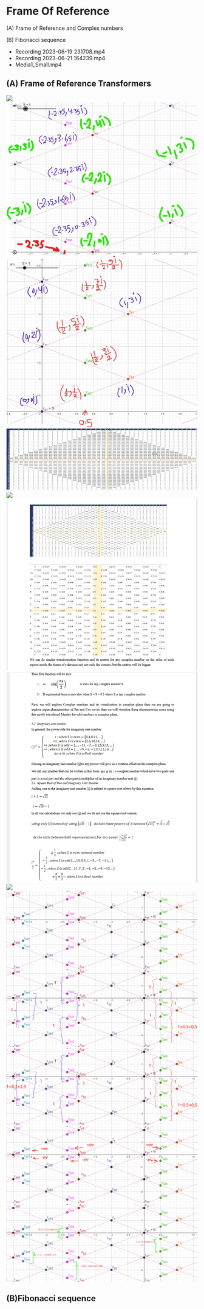 # Frame Of Reference
(A) Frame of Reference and Complex numbers 

(B) Fibonacci sequence
* Recording 2023-06-19 231708.mp4
* Recording 2023-06-21 164239.mp4
* Media1_Small.mp4

(A) Frame of Reference Transformers
---
<img src="Screenshots/Fig1_Full_I_View_04.jpg" />
<img src="Screenshots/Fig8_Full_trasnformer_real.jpg" />
<img src="Screenshots/Fig9_Half_transformer.jpg" />
<img src="Screenshots/Fig62_Transform_Half_i_Matrix.jpg" />
<img src="Screenshots/Fig6_Transform_Main_i_Matrix.jpg" />
<img src="Screenshots/Screenshot 2024-01-19 130843.png" />
<img src="Screenshots/Screenshot 2024-01-19 125510.png" />
<img src="Screenshots/Fig4_Transform_In_between_General_Real.jpg" />
<img src="Screenshots/Fig5_Transform_Unity_Differences.jpg" />
<img src="Screenshots/Fig5_Transform_Unity_Differences_1.jpg" />
<img src="Screenshots/Fig5_Transform_Unity_Differences_1_Define.jpg" />
<img src="Screenshots/Fig5_Transform_Unity_Differences_1_Sign.jpg" />
<img src="Screenshots/Fig5_Transform_Unity_Differences_1_Sign_in_between.jpg" />

(B)Fibonacci sequence
---

<img scr="Screenshot 2024-01-19 125603.png" />
